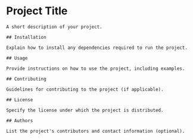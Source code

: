 # Project Title

	A short description of your project.

	## Installation

	Explain how to install any dependencies required to run the project.

	## Usage

	Provide instructions on how to use the project, including examples.

	## Contributing

	Guidelines for contributing to the project (if applicable).

	## License

	Specify the license under which the project is distributed.

	## Authors

	List the project's contributors and contact information (optional).
